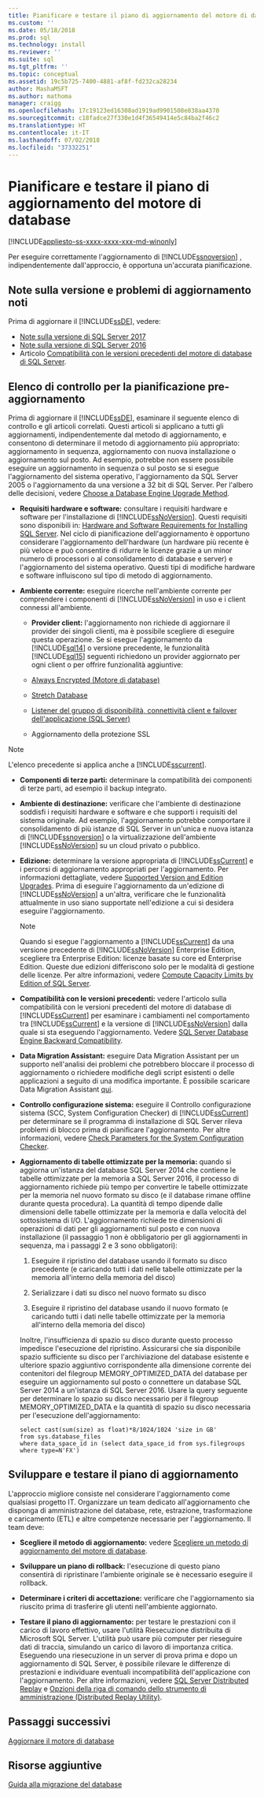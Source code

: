 ```yaml
---
title: Pianificare e testare il piano di aggiornamento del motore di database | Microsoft Docs
ms.custom: ''
ms.date: 05/18/2018
ms.prod: sql
ms.technology: install
ms.reviewer: ''
ms.suite: sql
ms.tgt_pltfrm: ''
ms.topic: conceptual
ms.assetid: 19c5b725-7400-4881-af8f-fd232ca28234
author: MashaMSFT
ms.author: mathoma
manager: craigg
ms.openlocfilehash: 17c19123ed16308ad1919ad9901508e838aa4370
ms.sourcegitcommit: c18fadce27f330e1d4f36549414e5c84ba2f46c2
ms.translationtype: HT
ms.contentlocale: it-IT
ms.lasthandoff: 07/02/2018
ms.locfileid: "37332251"
---
```

# <a name="plan-and-test-the-database-engine-upgrade-plan"></a>Pianificare e testare il piano di aggiornamento del motore di database

[!INCLUDE[appliesto-ss-xxxx-xxxx-xxx-md-winonly](../../includes/appliesto-ss-xxxx-xxxx-xxx-md-winonly.md)]
  
 Per eseguire correttamente l'aggiornamento di [!INCLUDE[ssnoversion](../../includes/ssnoversion-md.md)] , indipendentemente dall'approccio, è opportuna un'accurata pianificazione.  
  
## <a name="release-notes-and-known-upgrade-issues"></a>Note sulla versione e problemi di aggiornamento noti  
 Prima di aggiornare il [!INCLUDE[ssDE](../../includes/ssde-md.md)], vedere:

- [Note sulla versione di SQL Server 2017](../../sql-server/sql-server-2017-release-notes.md) 
- [Note sulla versione di SQL Server 2016](../../sql-server/sql-server-2016-release-notes.md) 
- Articolo [Compatibilità con le versioni precedenti del motore di database di SQL Server](../../database-engine/sql-server-database-engine-backward-compatibility.md).  
  
## <a name="pre-upgrade-planning-checklist"></a>Elenco di controllo per la pianificazione pre-aggiornamento  
 Prima di aggiornare il [!INCLUDE[ssDE](../../includes/ssde-md.md)], esaminare il seguente elenco di controllo e gli articoli correlati. Questi articoli si applicano a tutti gli aggiornamenti, indipendentemente dal metodo di aggiornamento, e consentono di determinare il metodo di aggiornamento più appropriato: aggiornamento in sequenza, aggiornamento con nuova installazione o aggiornamento sul posto. Ad esempio, potrebbe non essere possibile eseguire un aggiornamento in sequenza o sul posto se si esegue l'aggiornamento del sistema operativo, l'aggiornamento da SQL Server 2005 o l'aggiornamento da una versione a 32 bit di SQL Server. Per l'albero delle decisioni, vedere [Choose a Database Engine Upgrade Method](../../database-engine/install-windows/choose-a-database-engine-upgrade-method.md).  
  
-   **Requisiti hardware e software:** consultare i requisiti hardware e software per l'installazione di [!INCLUDE[ssNoVersion](../../includes/ssnoversion-md.md)]. Questi requisiti sono disponibili in: [Hardware and Software Requirements for Installing SQL Server](../../sql-server/install/hardware-and-software-requirements-for-installing-sql-server.md). Nel ciclo di pianificazione dell'aggiornamento è opportuno considerare l'aggiornamento dell'hardware (un hardware più recente è più veloce e può consentire di ridurre le licenze grazie a un minor numero di processori o al consolidamento di database e server) e l'aggiornamento del sistema operativo. Questi tipi di modifiche hardware e software influiscono sul tipo di metodo di aggiornamento.  
  
-   **Ambiente corrente:** eseguire ricerche nell'ambiente corrente per comprendere i componenti di [!INCLUDE[ssNoVersion](../../includes/ssnoversion-md.md)] in uso e i client connessi all'ambiente.  
  
    -   **Provider client:** l'aggiornamento non richiede di aggiornare il provider dei singoli clienti, ma è possibile scegliere di eseguire questa operazione. Se si esegue l'aggiornamento da [!INCLUDE[sql14](../../includes/sssql14-md.md)] o versione precedente, le funzionalità [!INCLUDE[sql15](../../includes/sssql15-md.md)] seguenti richiedono un provider aggiornato per ogni client o per offrire funzionalità aggiuntive:  
  
       -   [Always Encrypted &#40;Motore di database&#41;](../../relational-databases/security/encryption/always-encrypted-database-engine.md)  
  
       -   [Stretch Database](../../sql-server/stretch-database/stretch-database.md)  
  
       -   [Listener del gruppo di disponibilità, connettività client e failover dell'applicazione &#40;SQL Server&#41;](../../database-engine/availability-groups/windows/listeners-client-connectivity-application-failover.md)  
  
       -   Aggiornamento della protezione SSL  

   >[!NOTE]
   >L'elenco precedente si applica anche a [!INCLUDE[sscurrent](../../includes/sscurrent-md.md)].
  
-   **Componenti di terze parti:** determinare la compatibilità dei componenti di terze parti, ad esempio il backup integrato.  
  
-   **Ambiente di destinazione:** verificare che l'ambiente di destinazione soddisfi i requisiti hardware e software e che supporti i requisiti del sistema originale. Ad esempio, l'aggiornamento potrebbe comportare il consolidamento di più istanze di SQL Server in un'unica e nuova istanza di [!INCLUDE[ssnoversion](../../includes/ssnoversion-md.md)] o la virtualizzazione dell'ambiente [!INCLUDE[ssNoVersion](../../includes/ssnoversion-md.md)] su un cloud privato o pubblico.  
  
-   **Edizione:** determinare la versione appropriata di [!INCLUDE[ssCurrent](../../includes/ssnoversion-md.md)] e i percorsi di aggiornamento appropriati per l'aggiornamento. Per informazioni dettagliate, vedere [Supported Version and Edition Upgrades](../../database-engine/install-windows/supported-version-and-edition-upgrades.md). Prima di eseguire l'aggiornamento da un'edizione di [!INCLUDE[ssNoVersion](../../includes/ssnoversion-md.md)] a un'altra, verificare che le funzionalità attualmente in uso siano supportate nell'edizione a cui si desidera eseguire l'aggiornamento.  
  
    > [!NOTE]  
    >  Quando si esegue l'aggiornamento a [!INCLUDE[ssCurrent](../../includes/ssnoversion-md.md)] da una versione precedente di [!INCLUDE[ssNoVersion](../../includes/ssnoversion-md.md)] Enterprise Edition, scegliere tra Enterprise Edition: licenze basate su core ed Enterprise Edition. Queste due edizioni differiscono solo per le modalità di gestione delle licenze. Per altre informazioni, vedere [Compute Capacity Limits by Edition of SQL Server](../../sql-server/compute-capacity-limits-by-edition-of-sql-server.md).  
  
-   **Compatibilità con le versioni precedenti:** vedere l'articolo sulla compatibilità con le versioni precedenti del motore di database di [!INCLUDE[ssCurrent](../../includes/ssnoversion-md.md)] per esaminare i cambiamenti nel comportamento tra [!INCLUDE[ssCurrent](../../includes/ssnoversion-md.md)] e la versione di [!INCLUDE[ssNoVersion](../../includes/ssnoversion-md.md)] dalla quale si sta eseguendo l'aggiornamento. Vedere [SQL Server Database Engine Backward Compatibility](../../database-engine/sql-server-database-engine-backward-compatibility.md).  
  
-   **Data Migration Assistant:** eseguire Data Migration Assistant per un supporto nell'analisi dei problemi che potrebbero bloccare il processo di aggiornamento o richiedere modifiche degli script esistenti o delle applicazioni a seguito di una modifica importante.
    È possibile scaricare Data Migration Assistant [qui](https://aka.ms/get-dma).  
  
-   **Controllo configurazione sistema:** eseguire il Controllo configurazione sistema (SCC, System Configuration Checker) di [!INCLUDE[ssCurrent](../../includes/ssnoversion-md.md)] per determinare se il programma di installazione di SQL Server rileva problemi di blocco prima di pianificare l'aggiornamento. Per altre informazioni, vedere [Check Parameters for the System Configuration Checker](../../database-engine/install-windows/check-parameters-for-the-system-configuration-checker.md).  
  
-   **Aggiornamento di tabelle ottimizzate per la memoria:** quando si aggiorna un'istanza del database SQL Server 2014 che contiene le tabelle ottimizzate per la memoria a SQL Server 2016, il processo di aggiornamento richiede più tempo per convertire le tabelle ottimizzate per la memoria nel nuovo formato su disco (e il database rimane offline durante questa procedura).   La quantità di tempo dipende dalle dimensioni delle tabelle ottimizzate per la memoria e dalla velocità del sottosistema di I/O. L'aggiornamento richiede tre dimensioni di operazioni di dati per gli aggiornamenti sul posto e con nuova installazione (il passaggio 1 non è obbligatorio per gli aggiornamenti in sequenza, ma i passaggi 2 e 3 sono obbligatori):  
  
    1.  Eseguire il ripristino del database usando il formato su disco precedente (e caricando tutti i dati nelle tabelle ottimizzate per la memoria all'interno della memoria del disco)  
  
    2.  Serializzare i dati su disco nel nuovo formato su disco  
  
    3.  Eseguire il ripristino del database usando il nuovo formato (e caricando tutti i dati nelle tabelle ottimizzate per la memoria all'interno della memoria del disco)  
  
     Inoltre, l'insufficienza di spazio su disco durante questo processo impedisce l'esecuzione del ripristino. Assicurarsi che sia disponibile spazio sufficiente su disco per l'archiviazione del database esistente e ulteriore spazio aggiuntivo corrispondente alla dimensione corrente dei contenitori del filegroup MEMORY_OPTIMIZED_DATA del database per eseguire un aggiornamento sul posto o connettere un database SQL Server 2014 a un'istanza di SQL Server 2016. Usare la query seguente per determinare lo spazio su disco necessario per il filegroup MEMORY_OPTIMIZED_DATA e la quantità di spazio su disco necessaria per l'esecuzione dell'aggiornamento:  
  
    ```  
    select cast(sum(size) as float)*8/1024/1024 'size in GB'   
    from sys.database_files  
    where data_space_id in (select data_space_id from sys.filegroups where type=N'FX')  
    ```  
  
## <a name="develop-and-test-the-upgrade-plan"></a>Sviluppare e testare il piano di aggiornamento  
 L'approccio migliore consiste nel considerare l'aggiornamento come qualsiasi progetto IT. Organizzare un team dedicato all'aggiornamento che disponga di amministrazione del database, rete, estrazione, trasformazione e caricamento (ETL) e altre competenze necessarie per l'aggiornamento. Il team deve:  
  
-   **Scegliere il metodo di aggiornamento:** vedere [Scegliere un metodo di aggiornamento del motore di database](../../database-engine/install-windows/choose-a-database-engine-upgrade-method.md).  
  
-   **Sviluppare un piano di rollback:** l'esecuzione di questo piano consentirà di ripristinare l'ambiente originale se è necessario eseguire il rollback.  
  
-   **Determinare i criteri di accettazione:** verificare che l'aggiornamento sia riuscito prima di trasferire gli utenti nell'ambiente aggiornato.  
  
-   **Testare il piano di aggiornamento:** per testare le prestazioni con il carico di lavoro effettivo, usare l'utilità Riesecuzione distribuita di Microsoft SQL Server. L'utilità può usare più computer per rieseguire dati di traccia, simulando un carico di lavoro di importanza critica. Eseguendo una riesecuzione in un server di prova prima e dopo un aggiornamento di SQL Server, è possibile rilevare le differenze di prestazioni e individuare eventuali incompatibilità dell'applicazione con l'aggiornamento. Per altre informazioni, vedere [SQL Server Distributed Replay](../../tools/distributed-replay/sql-server-distributed-replay.md) e [Opzioni della riga di comando dello strumento di amministrazione &#40;Distributed Replay Utility&#41;](../../tools/distributed-replay/administration-tool-command-line-options-distributed-replay-utility.md).  
  
## <a name="next-steps"></a>Passaggi successivi  
[Aggiornare il motore di database](../../database-engine/install-windows/upgrade-database-engine.md) 
  
## <a name="additional-resources"></a>Risorse aggiuntive 
[Guida alla migrazione del database](https://aka.ms/datamigration)  
